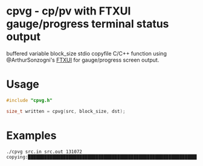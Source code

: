 # cpvg - cp/pv with FTXUI gauge/progress terminal status output
buffered variable block_size stdio copyfile C/C++ function using @ArthurSonzogni's [FTXUI](http://github.com/ArthurSonzogni/FTXUI) for gauge/progress screen output. 

# Usage
```c
#include "cpvg.h"

size_t written = cpvg(src, block_size, dst);

```

# Examples
```sh
./cpvg src.in src.out 131072
copying:████████████████████████████████████████████████████████████████████████ 324785376/324785376 Finished!
```
